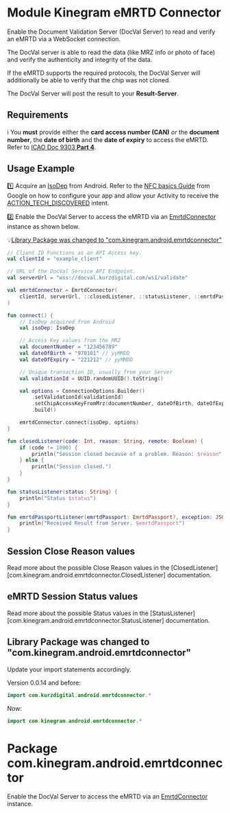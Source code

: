 # Module Kinegram eMRTD Connector

Enable the Document Validation Server (DocVal Server) to read and verify an eMRTD via a WebSocket
connection.

The DocVal server is able to read the data (like MRZ info or photo of face) and verify the
authenticity and integrity of the data.

If the eMRTD supports the required protocols, the DocVal Server will additionally be able to verify
that the chip was not cloned.

The DocVal Server will post the result to your **Result-Server**.

## Requirements

ℹ️ You **must** provide either the **card access number (CAN)** _or_ the **document number**, the
**date of birth** and the **date of expiry** to access the eMRTD.
Refer to [ICAO Doc 9303 **Part 4**][icao9303].

## Usage Example

1️⃣ Acquire an [IsoDep][iso_dep] from Android.
Refer to the [NFC basics Guide][nfc_basics] from Google on how to configure your app and allow your
Activity to receive the [ACTION_TECH_DISCOVERED][action_tech_discovered] intent.

2️⃣ Enable the DocVal Server to access the eMRTD via an
[EmrtdConnector](com.kinegram.android.emrtdconnector.EmrtdConnector) instance as shown below.

💡[Library Package was changed to "com.kinegram.android.emrtdconnector"](#package-comkinegramandroidemrtdconnector)

```kotlin
// Client ID Functions as an API Access key.
val clientId = "example_client"

// URL of the DocVal Service API Endpoint.
val serverUrl = "wss://docval.kurzdigital.com/ws1/validate"

val emrtdConnector = EmrtdConnector(
	clientId, serverUrl, ::closedListener, ::statusListener, ::emrtdPassportListener
)

fun connect() {
	// IsoDep acquired from Android
	val isoDep: IsoDep

	// Access Key values from the MRZ
	val documentNumber = "123456789"
	val dateOfBirth = "970101" // yyMMDD
	val dateOfExpiry = "221212" // yyMMDD

	// Unique transaction ID, usually from your Server
	val validationId = UUID.randomUUID().toString()

	val options = ConnectionOptions.Builder()
		.setValidationId(validationId)
		.setChipAccessKeyFromMrz(documentNumber, dateOfBirth, dateOfExpiry)
		.build()

	emrtdConnector.connect(isoDep, options)
}

fun closedListener(code: Int, reason: String, remote: Boolean) {
	if (code != 1000) {
		println("Session closed because of a problem. Reason: $reason")
	} else {
		println("Session closed.")
	}
}

fun statusListener(status: String) {
	println("Status $status")
}

fun emrtdPassportListener(emrtdPassport: EmrtdPassport?, exception: JSONException) {
	println("Received Result from Server. $emrtdPassport")
}
```

## Session Close Reason values

Read more about the possible Close Reason values in
the [ClosedListener][com.kinegram.android.emrtdconnector.ClosedListener] documentation.

## eMRTD Session Status values

Read more about the possible Status values in the
[StatusListener][com.kinegram.android.emrtdconnector.StatusListener] documentation.


## Library Package was changed to "com.kinegram.android.emrtdconnector"

Update your import statements accordingly.

Version 0.0.14 and before:

```kotlin
import com.kurzdigital.android.emrtdconnector.*
```

Now:

```kotlin
import com.kinegram.android.emrtdconnector.*
```

[icao9303]: https://www.icao.int/publications/pages/publication.aspx?docnum=9303

[iso_dep]: https://developer.android.com/reference/android/nfc/tech/IsoDep

[nfc_basics]: https://developer.android.com/guide/topics/connectivity/nfc/nfc

[action_tech_discovered]: https://developer.android.com/reference/android/nfc/NfcAdapter#ACTION_TECH_DISCOVERED

# Package com.kinegram.android.emrtdconnector

Enable the DocVal Server to access the eMRTD via an
[EmrtdConnector](com.kinegram.android.emrtdconnector.EmrtdConnector) instance.
